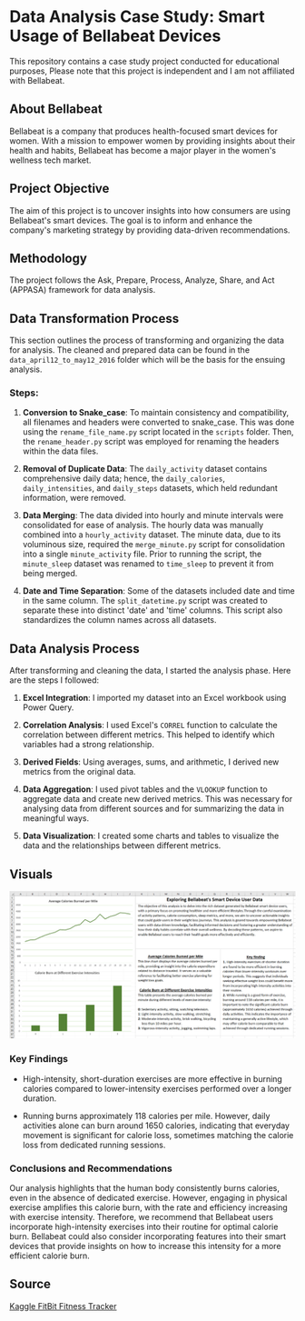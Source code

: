 # Data Analysis Case Study: Smart Usage of Bellabeat Devices
This repository contains a case study project conducted for educational purposes, Please note that this project is independent and I am not affiliated with Bellabeat.


## About Bellabeat
Bellabeat is a company that produces health-focused smart devices for women. With a mission to empower women by providing insights about their health and habits, Bellabeat has become a major player in the women's wellness tech market.

## Project Objective
The aim of this project is to uncover insights into how consumers are using Bellabeat's smart devices. The goal is to inform and enhance the company's marketing strategy by providing data-driven recommendations.

## Methodology
The project follows the Ask, Prepare, Process, Analyze, Share, and Act (APPASA) framework for data analysis.

## Data Transformation Process
This section outlines the process of transforming and organizing the data for analysis. The cleaned and prepared data can be found in the `data_april12_to_may12_2016` folder which will be the basis for the ensuing analysis.

  ### Steps:
  1. **Conversion to Snake_case**: To maintain consistency and compatibility, all filenames and headers were converted to snake_case. This was done using the `rename_file_name.py` script located in the `scripts` folder. Then, the `rename_header.py` script was employed for renaming the headers within the data files.

  2. **Removal of Duplicate Data**: The `daily_activity` dataset contains comprehensive daily data; hence, the `daily_calories`, `daily_intensities`, and `daily_steps` datasets, which held redundant information, were removed.

  3. **Data Merging**: The data divided into hourly and minute intervals were consolidated for ease of analysis. The hourly data was manually combined into a `hourly_activity` dataset.
  The minute data, due to its voluminous size, required the `merge_minute.py` script for consolidation into a single `minute_activity` file. Prior to running the script, the `minute_sleep` dataset was renamed to `time_sleep` to prevent it from being merged.
  
  4. **Date and Time Separation**: Some of the datasets included date and time in the same column. The `split_datetime.py` script was created to separate these into distinct 'date' and 'time' columns. This script also standardizes the column names across all datasets.

## Data Analysis Process

After transforming and cleaning the data, I started the analysis phase. Here are the steps I followed:

  1. **Excel Integration**: I imported my dataset into an Excel workbook using Power Query.

  2. **Correlation Analysis**: I used Excel's `CORREL` function to calculate the correlation between different metrics. This helped to identify which variables had a strong relationship.

  3. **Derived Fields**: Using averages, sums, and arithmetic, I derived new metrics from the original data.

  4. **Data Aggregation**: I used pivot tables and the `VLOOKUP` function to aggregate data and create new derived metrics. This was necessary for analysing data from different sources and for summarizing the data in meaningful ways.

  5. **Data Visualization**: I created some charts and tables to visualize the data and the relationships between different metrics.

## Visuals 
![results](https://github.com/IdanRahamimov/bellabeat_smart_device_analyze/blob/main/screenshots/results.png)

### Key Findings
- High-intensity, short-duration exercises are more effective in burning calories compared to lower-intensity exercises performed over a longer duration.

- Running burns approximately 118 calories per mile. However, daily activities alone can burn around 1650 calories, indicating that everyday movement is significant for calorie loss, sometimes matching the calorie loss from dedicated running sessions.

### Conclusions and Recommendations
Our analysis highlights that the human body consistently burns calories, even in the absence of dedicated exercise. However, engaging in physical exercise amplifies this calorie burn, with the rate and efficiency increasing with exercise intensity. Therefore, we recommend that Bellabeat users incorporate high-intensity exercises into their routine for optimal calorie burn. Bellabeat could also consider incorporating features into their smart devices that provide insights on how to increase this intensity for a more efficient calorie burn.

## Source
[Kaggle FitBit Fitness Tracker](https://www.kaggle.com/datasets/arashnic/fitbit)
